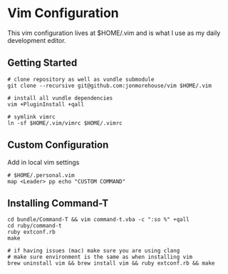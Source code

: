 Vim Configuration
=================

This vim configuration lives at $HOME/.vim and is what I use as my daily development editor.

Getting Started
---------------

```
# clone repository as well as vundle submodule
git clone --recursive git@github.com:jonmorehouse/vim $HOME/.vim

# install all vundle dependencies
vim +PluginInstall +qall

# symlink vimrc
ln -sf $HOME/.vim/vimrc $HOME/.vimrc

```

Custom Configuration
--------------------

Add in local vim settings
```
# $HOME/.personal.vim
map <Leader> pp echo "CUSTOM COMMAND"
```

Installing Command-T
--------------------

```
cd bundle/Command-T && vim command-t.vba -c ":so %" +qall
cd ruby/command-t 
ruby extconf.rb
make

# if having issues (mac) make sure you are using clang 
# make sure environment is the same as when installing vim
brew uninstall vim && brew install vim && ruby extconf.rb && make
```


